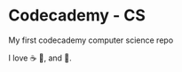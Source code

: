 # Codecademy - CS

My first codecademy computer science repo

I love :coffee: :pizza:, and :dancer:.
